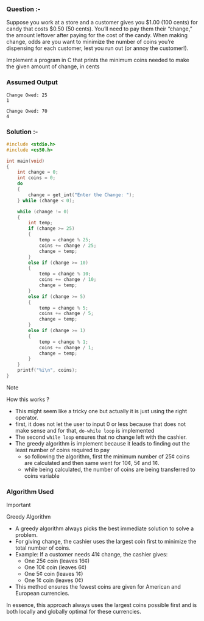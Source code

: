 ### Question :-

Suppose you work at a store and a customer gives you $1.00 (100 cents) for candy that costs $0.50 (50 cents). You’ll need to pay them their “change,” the amount leftover after paying for the cost of the candy. When making change, odds are you want to minimize the number of coins you’re dispensing for each customer, lest you run out (or annoy the customer!).

Implement a program in C that prints the minimum coins needed to make the given amount of change, in cents

### Assumed Output

```
Change Owed: 25
1

Change Owed: 70
4
```

### Solution :-

```c
#include <stdio.h>
#include <cs50.h>

int main(void)
{
    int change = 0;
    int coins = 0;
    do
    {
        change = get_int("Enter the Change: ");
    } while (change < 0);

    while (change != 0)
    {
        int temp;
        if (change >= 25)
        {
            temp = change % 25;
            coins += change / 25;
            change = temp;
        }
        else if (change >= 10)
        {
            temp = change % 10;
            coins += change / 10;
            change = temp;
        }
        else if (change >= 5)
        {
            temp = change % 5;
            coins += change / 5;
            change = temp;
        }
        else if (change >= 1)
        {
            temp = change % 1;
            coins += change / 1;
            change = temp;
        }
    }
    printf("%i\n", coins);
}
```

> [!NOTE]
> How this works ?

- This might seem like a tricky one but actually it is just using the right operator.
- first, it does not let the user to input 0 or less because that does not make sense and for that, `do-while loop` is implemented
- The second `while loop` ensures that no change left with the cashier.
- The greedy algorithm is implement because it leads to finding out the least number of coins required to pay
  - so following the algorithm, first the minimum number of 25¢ coins are calculated and then same went for 10¢, 5¢ and 1¢.
  - while being calculated, the number of coins are being transferred to coins variable

### Algorithm Used

> [!IMPORTANT]
> Greedy Algorithm

- A greedy algorithm always picks the best immediate solution to solve a problem.
- For giving change, the cashier uses the largest coin first to minimize the total number of coins.
- Example: If a customer needs 41¢ change, the cashier gives:
  - One 25¢ coin (leaves 16¢)
  - One 10¢ coin (leaves 6¢)
  - One 5¢ coin (leaves 1¢)
  - One 1¢ coin (leaves 0¢)
- This method ensures the fewest coins are given for American and European currencies.

In essence, this approach always uses the largest coins possible first and is both locally and globally optimal for these currencies.
